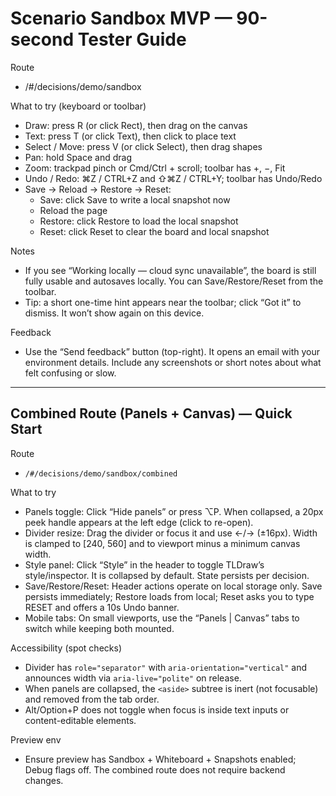 # Scenario Sandbox MVP — 90-second Tester Guide

Route
- /#/decisions/demo/sandbox

What to try (keyboard or toolbar)
- Draw: press R (or click Rect), then drag on the canvas
- Text: press T (or click Text), then click to place text
- Select / Move: press V (or click Select), then drag shapes
- Pan: hold Space and drag
- Zoom: trackpad pinch or Cmd/Ctrl + scroll; toolbar has +, −, Fit
- Undo / Redo: ⌘Z / CTRL+Z and ⇧⌘Z / CTRL+Y; toolbar has Undo/Redo
- Save → Reload → Restore → Reset:
  - Save: click Save to write a local snapshot now
  - Reload the page
  - Restore: click Restore to load the local snapshot
  - Reset: click Reset to clear the board and local snapshot

Notes
- If you see “Working locally — cloud sync unavailable”, the board is still fully usable and autosaves locally. You can Save/Restore/Reset from the toolbar.
- Tip: a short one-time hint appears near the toolbar; click “Got it” to dismiss. It won’t show again on this device.

Feedback
- Use the “Send feedback” button (top-right). It opens an email with your environment details. Include any screenshots or short notes about what felt confusing or slow.

---

## Combined Route (Panels + Canvas) — Quick Start

Route
- `/#/decisions/demo/sandbox/combined`

What to try
- Panels toggle: Click “Hide panels” or press ⌥P. When collapsed, a 20px peek handle appears at the left edge (click to re-open).
- Divider resize: Drag the divider or focus it and use ←/→ (±16px). Width is clamped to [240, 560] and to viewport minus a minimum canvas width.
- Style panel: Click “Style” in the header to toggle TLDraw’s style/inspector. It is collapsed by default. State persists per decision.
- Save/Restore/Reset: Header actions operate on local storage only. Save persists immediately; Restore loads from local; Reset asks you to type RESET and offers a 10s Undo banner.
- Mobile tabs: On small viewports, use the “Panels | Canvas” tabs to switch while keeping both mounted.

Accessibility (spot checks)
- Divider has `role="separator"` with `aria-orientation="vertical"` and announces width via `aria-live="polite"` on release.
- When panels are collapsed, the `<aside>` subtree is inert (not focusable) and removed from the tab order.
- Alt/Option+P does not toggle when focus is inside text inputs or content-editable elements.

Preview env
- Ensure preview has Sandbox + Whiteboard + Snapshots enabled; Debug flags off. The combined route does not require backend changes.
